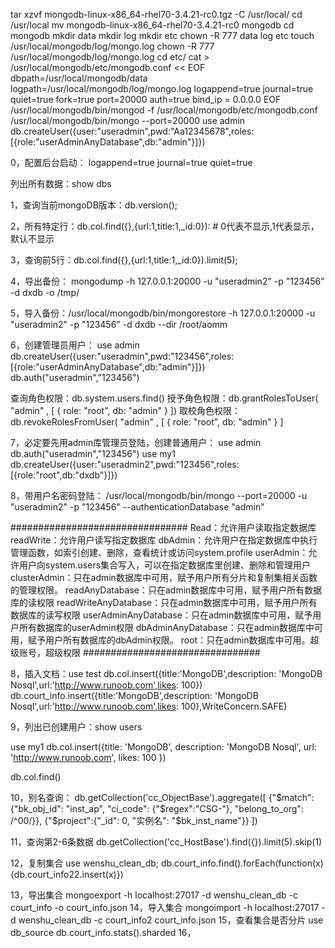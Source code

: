 tar xzvf mongodb-linux-x86_64-rhel70-3.4.21-rc0.tgz -C /usr/local/
cd /usr/local
mv mongodb-linux-x86_64-rhel70-3.4.21-rc0 mongodb
cd mongodb
mkdir data 
mkdir log
mkdir etc
chown -R 777 data log etc
touch /usr/local/mongodb/log/mongo.log
chown -R 777 /usr/local/mongodb/log/mongo.log
cd etc/
cat > /usr/local/mongodb/etc/mongodb.conf << EOF
dbpath=/usr/local/mongodb/data
logpath=/usr/local/mongodb/log/mongo.log
logappend=true
journal=true
quiet=true
fork=true
port=20000
auth=true
bind_ip = 0.0.0.0
EOF
/usr/local/mongodb/bin/mongod -f /usr/local/mongodb/etc/mongodb.conf
/usr/local/mongodb/bin/mongo --port=20000
use admin
db.createUser({user:"useradmin",pwd:"Aa12345678",roles:[{role:"userAdminAnyDatabase",db:"admin"}]})

0，配置后台启动：
logappend=true
journal=true
quiet=true

列出所有数据：show dbs

1，查询当前mongoDB版本：db.version();

2，所有特定行：db.col.find({},{url:1,title:1,_id:0}): # 0代表不显示,1代表显示，默认不显示

3，查询前5行：db.col.find({},{url:1,title:1,_id:0}).limit(5);

4，导出备份： mongodump -h 127.0.0.1:20000 -u "useradmin2" -p "123456" -d dxdb -o /tmp/

5，导入备份：/usr/local/mongodb/bin/mongorestore -h 127.0.0.1:20000 -u "useradmin2" -p "123456" -d dxdb --dir /root/aomm

6，创建管理员用户：
use admin
db.createUser({user:"useradmin",pwd:"123456",roles:[{role:"userAdminAnyDatabase",db:"admin"}]})
db.auth("useradmin","123456")

查询角色权限：db.system.users.find()
授予角色权限：db.grantRolesToUser( "admin" , [ { role: "root", db: "admin" } ])
取校角色权限：db.revokeRolesFromUser( "admin" , [ { role: "root", db: "admin" } ]

7，必定要先用admin库管理员登陆，创建普通用户：
use admin
db.auth("useradmin","123456")
use my1
db.createUser({user:"useradmin2",pwd:"123456",roles:[{role:"root",db:"dxdb"}]})

8，带用户名密码登陆：
/usr/local/mongodb/bin/mongo --port=20000 -u "useradmin2" -p "123456" --authenticationDatabase "admin"

################################
Read：允许用户读取指定数据库
readWrite：允许用户读写指定数据库
dbAdmin：允许用户在指定数据库中执行管理函数，如索引创建、删除，查看统计或访问system.profile
userAdmin：允许用户向system.users集合写入，可以在指定数据库里创建、删除和管理用户
clusterAdmin：只在admin数据库中可用，赋予用户所有分片和复制集相关函数的管理权限。
readAnyDatabase：只在admin数据库中可用，赋予用户所有数据库的读权限
readWriteAnyDatabase：只在admin数据库中可用，赋予用户所有数据库的读写权限
userAdminAnyDatabase：只在admin数据库中可用，赋予用户所有数据库的userAdmin权限
dbAdminAnyDatabase：只在admin数据库中可用，赋予用户所有数据库的dbAdmin权限。
root：只在admin数据库中可用。超级账号，超级权限
################################

8，插入文档：use test
db.col.insert({title:'MongoDB',description: 'MongoDB Nosql',url:'http://www.runoob.com',likes: 100})
db.court_info.insert({title:'MongoDB',description: 'MongoDB Nosql',url:'http://www.runoob.com',likes: 100},WriteConcern.SAFE)

9，列出已创建用户：show users

use my1
db.col.insert({title: 'MongoDB', 
    description: 'MongoDB Nosql',
    url: 'http://www.runoob.com',
    likes: 100
})

db.col.find()

10，别名查询：
db.getCollection('cc_ObjectBase').aggregate([
{"$match": {"bk_obj_id": "inst_ap", "ci_code": {"$regex":"CSG-"}, "belong_to_org": /^00/}},
{"$project":{"_id": 0, "实例名": "$bk_inst_name"}}
])

11，查询第2-6条数据
db.getCollection('cc_HostBase').find({}).limit(5).skip(1)

12，复制集合
use wenshu_clean_db;
db.court_info.find().forEach(function(x){db.court_info22.insert(x)})

13，导出集合
mongoexport -h localhost:27017 -d wenshu_clean_db -c court_info -o court_info.json
14，导入集合
mongoimport -h localhost:27017 -d wenshu_clean_db -c court_info2 court_info.json
15，查看集合是否分片
use db_source
db.court_info.stats().sharded
16，